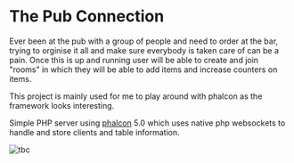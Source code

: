 # The Pub Connection

Ever been at the pub with a group of people and need to order at the bar, trying to orginise it all and make sure everybody is taken care of can be a pain.
Once this is up and running user will be able to create and join "rooms" in which they will be able to add items and increase counters on items.

This project is mainly used for me to play around with phalcon as the framework looks interesting.

Simple PHP server using [phalcon](https://phalcon.io/en-us) 5.0 which uses native php websockets to handle and store clients and table information.

![tbc](https://user-images.githubusercontent.com/7591134/216490006-62b8d252-7410-4fb1-ba4b-5ecc59b1806c.png)
